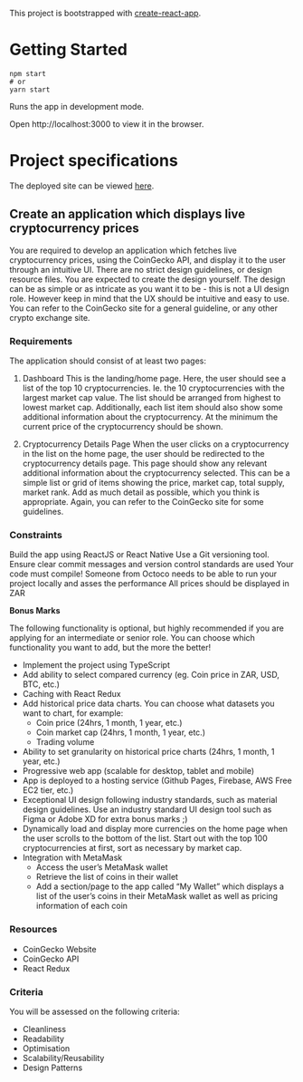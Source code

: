 This project is bootstrapped with [create-react-app](https://github.com/facebook/create-react-app).

# Getting Started

```
npm start
# or
yarn start
```
Runs the app in development mode.

Open http://localhost:3000 to view it in the browser.

# Project specifications

The deployed site can be viewed [here](https://flourishing-paletas-062476.netlify.app).

## Create an application which displays live cryptocurrency prices

You are required to develop an application which fetches live cryptocurrency prices, using the CoinGecko API, and display it
to the user through an intuitive UI. There are no strict design guidelines, or design resource files. You are expected to
create the design yourself. The design can be as simple or as intricate as you want it to be - this is not a UI design role.
However keep in mind that the UX should be intuitive and easy to use. You can refer to the CoinGecko site for a general
guideline, or any other crypto exchange site.

### Requirements

The application should consist of at least two pages:

1. Dashboard
   This is the landing/home page. Here, the user should see a list of the top 10 cryptocurrencies. Ie. the 10 cryptocurrencies
   with the largest market cap value. The list should be arranged from highest to lowest market cap. Additionally, each list
   item should also show some additional information about the cryptocurrency. At the minimum the current price of the
   cryptocurrency should be shown.

1. Cryptocurrency Details Page
   When the user clicks on a cryptocurrency in the list on the home page, the user should be redirected to the cryptocurrency
   details page. This page should show any relevant additional information about the cryptocurrency selected. This can be a
   simple list or grid of items showing the price, market cap, total supply, market rank. Add as much detail as possible, which
   you think is appropriate. Again, you can refer to the CoinGecko site for some guidelines.

### Constraints

Build the app using ReactJS or React Native
Use a Git versioning tool. Ensure clear commit messages and version control standards are used
Your code must compile! Someone from Octoco needs to be able to run your project locally and asses the performance
All prices should be displayed in ZAR

**Bonus Marks**

The following functionality is optional, but highly recommended if you are applying for an intermediate or senior role.
You can choose which functionality you want to add, but the more the better!

- Implement the project using TypeScript
- Add ability to select compared currency (eg. Coin price in ZAR, USD, BTC, etc.)
- Caching with React Redux
- Add historical price data charts. You can choose what datasets you want to chart, for example:
  - Coin price (24hrs, 1 month, 1 year, etc.)
  - Coin market cap (24hrs, 1 month, 1 year, etc.)
  - Trading volume
- Ability to set granularity on historical price charts (24hrs, 1 month, 1 year, etc.)
- Progressive web app (scalable for desktop, tablet and mobile)
- App is deployed to a hosting service (Github Pages, Firebase, AWS Free EC2 tier, etc.)
- Exceptional UI design following industry standards, such as material design guidelines. Use an industry standard UI design tool such as Figma or Adobe XD for extra bonus marks ;)
- Dynamically load and display more currencies on the home page when the user scrolls to the bottom of the list. Start out with the top 100 cryptocurrencies at first, sort as necessary by market cap.
- Integration with MetaMask
  - Access the user’s MetaMask wallet
  - Retrieve the list of coins in their wallet
  - Add a section/page to the app called “My Wallet” which displays a list of the user’s coins in their MetaMask wallet as well as pricing information of each coin

### Resources

- CoinGecko Website
- CoinGecko API
- React Redux

### Criteria

You will be assessed on the following criteria:

- Cleanliness
- Readability
- Optimisation
- Scalability/Reusability
- Design Patterns
